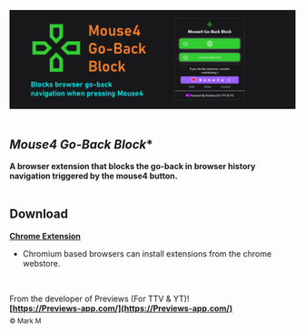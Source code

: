 ![](1.png)
<br/>
<br/>
## *Mouse4 Go-Back Block**
                                                                                     
**A browser extension that blocks the go-back in browser history navigation triggered by the mouse4 button.**
<br/><br/>

## Download

**[Chrome Extension](https://chrome.google.com/webstore/detail/iidgdkjgmdgkdkjinkdmhannbmghjdgc/)**
<br/>
* Chromium based browsers can install extensions from the chrome webstore. 
<br/>


From the developer of Previews (For TTV & YT)!
<br/>
**[https://Previews-app.com/](https://Previews-app.com/)**
<br/>
<sub>© Mark M</sub>
